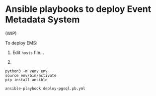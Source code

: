 # Ansible playbooks to deploy Event Metadata System

(WIP)

To deploy EMS:
1) Edit `hosts` file...

2)
```
python3 -m venv env
source env/bin/activate
pip install ansible

ansible-playbook deploy-pgsql.pb.yml

```

